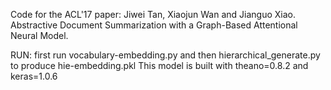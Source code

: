 Code for the ACL'17 paper:
Jiwei Tan, Xiaojun Wan and Jianguo Xiao. Abstractive Document Summarization with a Graph-Based Attentional Neural Model.

RUN: first run vocabulary-embedding.py and then hierarchical_generate.py to produce hie-embedding.pkl
This model is built with theano=0.8.2 and keras=1.0.6